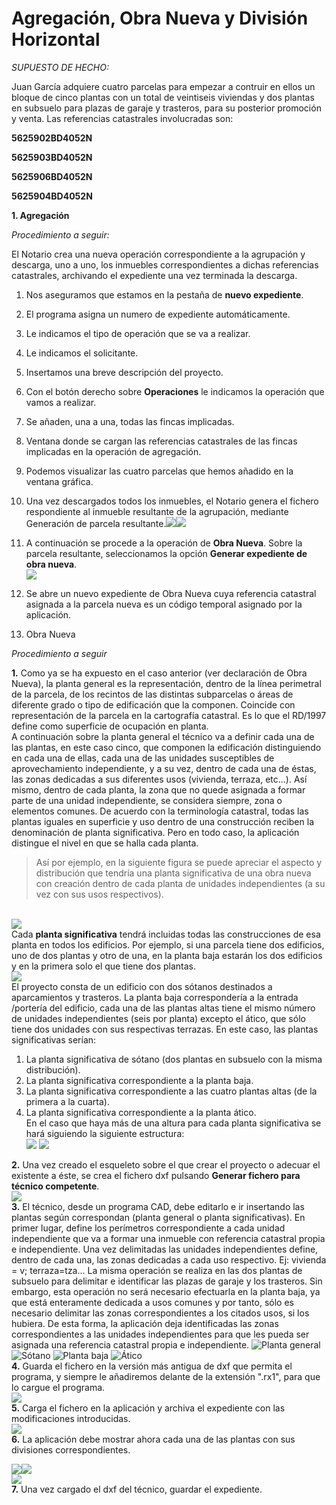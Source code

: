 # Agregación, Obra Nueva y División Horizontal

*SUPUESTO DE HECHO:*

Juan García adquiere cuatro parcelas para empezar a contruir en ellos un bloque de cinco plantas con un total de veintiseis viviendas y dos plantas en subsuelo para plazas de garaje y trasteros, para su posterior promoción y venta.
Las referencias catastrales involucradas son:

**5625902BD4052N**

**5625903BD4052N**

**5625906BD4052N**

**5625904BD4052N** 

**1. Agregación**

*Procedimiento a seguir:*

El Notario crea una nueva operación correspondiente a la agrupación y descarga, uno a uno, los inmuebles correspondientes a dichas referencias catastrales, archivando el expediente una vez terminada la descarga.
1. Nos aseguramos que estamos en la pestaña de **nuevo expediente**.
2. El programa asigna un numero de expediente automáticamente.
3. Le indicamos el tipo de operación que se va a realizar.
4. Le indicamos el solicitante.
5. Insertamos una breve descripción del proyecto.
6. Con el botón derecho sobre **Operaciones** le indicamos la operación que vamos a realizar.
7. Se añaden, una a una, todas las fincas implicadas.
8. Ventana donde se cargan las referencias catastrales de las fincas implicadas en la operación de agregación.
9. Podemos visualizar las cuatro parcelas que hemos añadido en la ventana gráfica.
10. Una vez descargados todos los inmuebles, el Notario genera el fichero respondiente al inmueble resultante de la agrupación, mediante Generación de parcela resultante.![](images/ag+on+dh/ag+on+dh1.jpg)![](images/ag+on+dh/ag+on+dh2.jpg)
11. A continuación se procede a la operación de **Obra Nueva**. Sobre la parcela resultante, seleccionamos la opción **Generar expediente de obra nueva**.<br>![](images/ag+on+dh/ag+on+dh4.jpg)
12. Se abre un nuevo expediente de Obra Nueva cuya referencia catastral asignada a la parcela nueva es un código temporal asignado por la aplicación.


2. Obra Nueva

*Procedimiento a seguir*

**1.** Como ya se ha expuesto en el caso anterior (ver declaración de Obra Nueva), la planta general es la representación, dentro de la línea perimetral de la parcela, de los recintos de las distintas subparcelas o áreas de diferente grado o tipo de edificación que la componen.  Coincide con representación de la parcela en la cartografía catastral. Es lo que el RD/1997 define como superficie de ocupación en planta.<br>
A continuación sobre la planta general el técnico va a definir cada una de las plantas, en este caso cinco, que componen la edificación distinguiendo en cada una de ellas, cada una de las unidades susceptibles de aprovechamiento independiente, y a su vez, dentro de cada una de éstas, las zonas dedicadas a sus diferentes usos (vivienda, terraza, etc...). Así mismo, dentro de cada planta, la zona que no quede asignada a formar parte de una unidad independiente, se considera siempre, zona o elementos comunes. De acuerdo con la terminología catastral, todas las plantas iguales en superficie y uso dentro de una construcción reciben la denominación de planta significativa. Pero en todo caso, la aplicación distingue el nivel en que se halla cada planta.<br>
> Así por ejemplo, en la siguiente figura se puede apreciar el aspecto y distribución que tendría una planta significativa de una obra nueva con creación dentro de cada planta de unidades independientes (a su vez con sus usos respectivos). 
         
<br>![](images/ag+on+dh/ag+on+dh8.jpg)<br>Cada **planta significativa** tendrá incluidas todas las construcciones de esa planta en todos los edificios. Por ejemplo, si una parcela tiene dos edificios, uno de dos plantas y otro de una, en la planta baja estarán los dos edificios y en la primera solo el que tiene dos plantas.<br> ![](images/ag+on+dh/ag+on+dh9.jpg)<br>El proyecto consta de un edificio con dos sótanos destinados a aparcamientos y trasteros. La planta baja correspondería a la entrada /portería del edificio, cada una de las plantas altas tiene el mismo número de unidades independientes (seis por planta) excepto el ático, que sólo tiene dos unidades con sus respectivas terrazas.
	En este caso, las plantas significativas serían: 
1. La planta significativa de sótano (dos plantas en subsuelo con la misma distribución).
2. La planta significativa correspondiente a la planta baja.
3. La planta significativa correspondiente a las cuatro plantas altas (de la primera a la cuarta).
4. La planta significativa correspondiente a la planta ático. <br> En el caso que haya más de una altura para cada planta significativa se hará siguiendo la siguiente estructura: <br> ![](images/ag+on+dh/ag+on+dh10.jpg) ![](images/ag+on+dh/ag+on+dh11.jpg)


**2.** Una vez creado el esqueleto sobre el que crear el proyecto o adecuar el existente a éste, se crea el fichero dxf pulsando **Generar fichero para técnico competente**.<br> ![](images/ag+on+dh/ag+on+dh12.jpg)<br>
**3.** El técnico, desde un programa CAD, debe editarlo e ir insertando las plantas según correspondan (planta general o planta significativas).  En primer lugar, define los perímetros correspondiente a cada unidad independiente que va a formar una inmueble con referencia catastral propia e independiente. Una vez delimitadas las unidades independientes define, dentro de cada una, las zonas dedicadas a cada uso respectivo. Ej: vivienda = v; terraza=tza...
	La misma operación se realiza en las dos plantas de subsuelo para delimitar e identificar las plazas de garaje y los trasteros. 
	Sin embargo, esta operación no será necesario efectuarla en la planta baja, ya que está enteramente dedicada a usos comunes y por tanto, sólo es necesario delimitar las zonas correspondientes a los citados usos, si los hubiera.
	De esta forma, la aplicación deja identificadas las zonas correspondientes a las unidades independientes para que les pueda ser asignada una referencia catastral propia e independiente. ![Planta general](images/ag+on+dh/ag+on+dh13.jpg)![Sótano](images/ag+on+dh/ag+on+dh14.jpg) ![Planta baja](images/ag+on+dh/ag+on+dh15.jpg) ![Ático](images/ag+on+dh/ag+on+dh16.jpg)<br>
**4.** Guarda el fichero en la versión más antigua de dxf que permita el programa, y siempre le añadiremos delante de la extensión ".rx1", para que lo cargue el programa. <br> ![](images/ag+on+dh/ag+on+dh17.jpg)<br> 
**5.** Carga el fichero en la aplicación y archiva el expediente con las modificaciones introducidas. <br> ![](images/ag+on+dh/ag+on+dh18.jpg)
<br>
**6.** La aplicación debe mostrar ahora cada una de las plantas con sus divisiones correspondientes.
    
![](images/ag+on+dh/ag+on+dh19.jpg)![](images/ag+on+dh/ag+on+dh20.jpg)
<br>
![](images/ag+on+dh/ag+on+dh21.jpg)
<br> **7.** Una vez cargado el dxf del técnico, guardar el expediente.